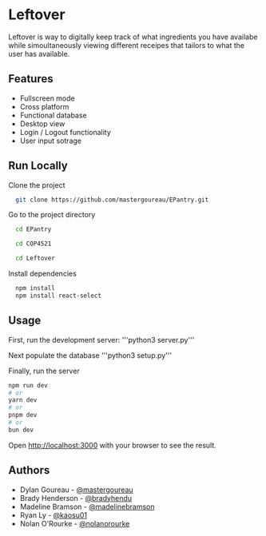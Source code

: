 
# Leftover
Leftover is way to digitally keep track of what ingredients you have availabe while simoultaneously viewing different receipes that tailors to what the user has available. 

## Features

- Fullscreen mode
- Cross platform
- Functional database
- Desktop view
- Login / Logout functionality
- User input sotrage


## Run Locally

Clone the project

```bash
  git clone https://github.com/mastergoureau/EPantry.git
```

Go to the project directory

```bash
  cd EPantry
```
```bash
  cd COP4521
```
```bash
  cd Leftover
```

Install dependencies

```bash
  npm install
  npm install react-select
```


## Usage

First, run the development server:
'''python3 server.py'''

Next populate the database
'''python3 setup.py'''

Finally, run the server
```bash
npm run dev
# or
yarn dev
# or
pnpm dev
# or
bun dev
```

Open [http://localhost:3000](http://localhost:3000) with your browser to see the result.



## Authors

- Dylan Goureau - [@mastergoureau](https://github.com/mastergoureau)
- Brady Henderson - [@bradyhendu](https://github.com/bradyhendu)
- Madeline Bramson - [@madelinebramson](https://github.com/madelinebramson)
- Ryan Ly - [@kaosu01](https://github.com/kaosu01)
- Nolan O'Rourke - [@nolanorourke](https://github.com/nolanorourke)




